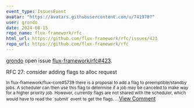 ```yaml
---
event_type: IssuesEvent
avatar: "https://avatars.githubusercontent.com/u/741970?"
user: grondo
date: 2024-08-15
repo_name: flux-framework/rfc
html_url: https://github.com/flux-framework/rfc/issues/423
repo_url: https://github.com/flux-framework/rfc
---
```


<a href='https://github.com/grondo' target='_blank'>grondo</a> open issue <a href='https://github.com/flux-framework/rfc/issues/423' target='_blank'>flux-framework/rfc#423</a>.

<p>RFC 27: consider adding flags to alloc request</p><small>In flux-framework/flux-core#5739 there is a proposal to add a flag to preemptible/standby jobs. A scheduler can then use this flag to determine if a job may be canceled to make way for a higher priority job. However, currently flags are not shared with the scheduler, which would have to read the `submit` event to get the flags....</small><a href='https://github.com/flux-framework/rfc/issues/423' target='_blank'>View Comment</a>